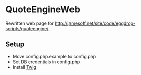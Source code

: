 # QuoteEngineWeb
Rewritten web page for http://jamesoff.net/site/code/eggdrop-scripts/quoteengine/

Setup
-----
- Move config.php.example to config.php
- Set DB credentials in config.php
- Install [Twig](http://twig.sensiolabs.org/doc/installation.html)
